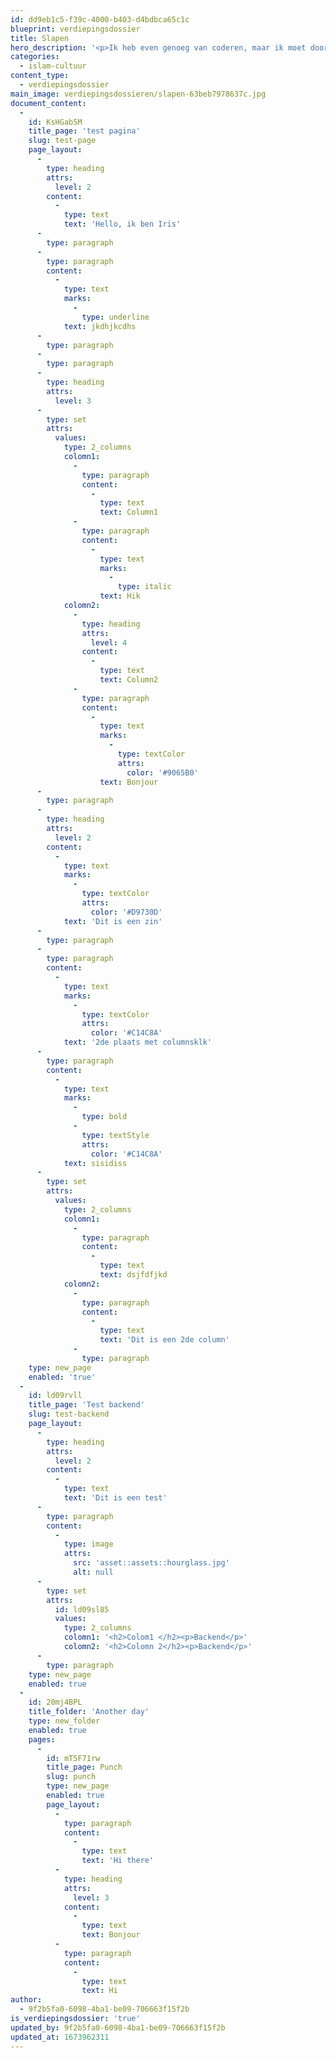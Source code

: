 ```yaml
---
id: dd9eb1c5-f39c-4000-b403-d4bdbca65c1c
blueprint: verdiepingsdossier
title: Slapen
hero_description: '<p>Ik heb even genoeg van coderen, maar ik moet door doen anders geraak ik niet op tijd klaar.</p>'
categories:
  - islam-cultuur
content_type:
  - verdiepingsdossier
main_image: verdiepingsdossieren/slapen-63beb7978637c.jpg
document_content:
  -
    id: KsHGab5M
    title_page: 'test pagina'
    slug: test-page
    page_layout:
      -
        type: heading
        attrs:
          level: 2
        content:
          -
            type: text
            text: 'Hello, ik ben Iris'
      -
        type: paragraph
      -
        type: paragraph
        content:
          -
            type: text
            marks:
              -
                type: underline
            text: jkdhjkcdhs
      -
        type: paragraph
      -
        type: paragraph
      -
        type: heading
        attrs:
          level: 3
      -
        type: set
        attrs:
          values:
            type: 2_columns
            colomn1:
              -
                type: paragraph
                content:
                  -
                    type: text
                    text: Column1
              -
                type: paragraph
                content:
                  -
                    type: text
                    marks:
                      -
                        type: italic
                    text: Hik
            colomn2:
              -
                type: heading
                attrs:
                  level: 4
                content:
                  -
                    type: text
                    text: Column2
              -
                type: paragraph
                content:
                  -
                    type: text
                    marks:
                      -
                        type: textColor
                        attrs:
                          color: '#9065B0'
                    text: Bonjour
      -
        type: paragraph
      -
        type: heading
        attrs:
          level: 2
        content:
          -
            type: text
            marks:
              -
                type: textColor
                attrs:
                  color: '#D9730D'
            text: 'Dit is een zin'
      -
        type: paragraph
      -
        type: paragraph
        content:
          -
            type: text
            marks:
              -
                type: textColor
                attrs:
                  color: '#C14C8A'
            text: '2de plaats met columnsklk'
      -
        type: paragraph
        content:
          -
            type: text
            marks:
              -
                type: bold
              -
                type: textStyle
                attrs:
                  color: '#C14C8A'
            text: sisidiss
      -
        type: set
        attrs:
          values:
            type: 2_columns
            colomn1:
              -
                type: paragraph
                content:
                  -
                    type: text
                    text: dsjfdfjkd
            colomn2:
              -
                type: paragraph
                content:
                  -
                    type: text
                    text: 'Dit is een 2de column'
              -
                type: paragraph
    type: new_page
    enabled: 'true'
  -
    id: ld09rvll
    title_page: 'Test backend'
    slug: test-backend
    page_layout:
      -
        type: heading
        attrs:
          level: 2
        content:
          -
            type: text
            text: 'Dit is een test'
      -
        type: paragraph
        content:
          -
            type: image
            attrs:
              src: 'asset::assets::hourglass.jpg'
              alt: null
      -
        type: set
        attrs:
          id: ld09sl85
          values:
            type: 2_columns
            colomn1: '<h2>Colom1 </h2><p>Backend</p>'
            colomn2: '<h2>Colomn 2</h2><p>Backend</p>'
      -
        type: paragraph
    type: new_page
    enabled: true
  -
    id: 20mj4BPL
    title_folder: 'Another day'
    type: new_folder
    enabled: true
    pages:
      -
        id: mT5F71rw
        title_page: Punch
        slug: punch
        type: new_page
        enabled: true
        page_layout:
          -
            type: paragraph
            content:
              -
                type: text
                text: 'Hi there'
          -
            type: heading
            attrs:
              level: 3
            content:
              -
                type: text
                text: Bonjour
          -
            type: paragraph
            content:
              -
                type: text
                text: Hi
author:
  - 9f2b5fa0-6098-4ba1-be09-706663f15f2b
is_verdiepingsdossier: 'true'
updated_by: 9f2b5fa0-6098-4ba1-be09-706663f15f2b
updated_at: 1673962311
---
```

